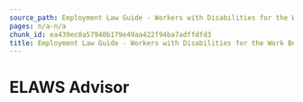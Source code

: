```yaml
---
source_path: Employment Law Guide - Workers with Disabilities for the Work Being Performed.md
pages: n/a-n/a
chunk_id: ea439ec0a57940b179e49aa422f94ba7adffdfd3
title: Employment Law Guide - Workers with Disabilities for the Work Being Performed
---
```

# ELAWS Advisor
